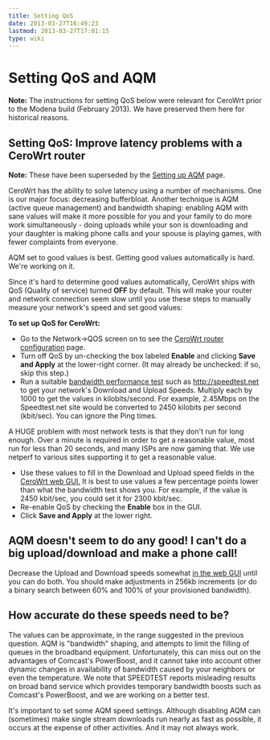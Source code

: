 ```yaml
---
title: Setting QoS
date: 2013-03-27T16:49:23
lastmod: 2013-03-27T17:01:15
type: wiki
---
```

Setting QoS and AQM
===================

**Note:** The instructions for setting QoS below were relevant for
CeroWrt prior to the Modena build (February 2013). We have preserved
them here for historical reasons.

Setting QoS: Improve latency problems with a CeroWrt router
-----------------------------------------------------------

**Note:** These have been superseded by the [Setting up AQM](Setting_up_AQM.md)
page.

CeroWrt has the ability to solve latency using a number of mechanisms.
One is our major focus: decreasing bufferbloat. Another technique is
AQM (active queue management) and bandwidth shaping: enabling AQM with
sane values will make it more possible for you and your family to do
more work simultaneously - doing uploads while your son is downloading
and your daughter is making phone calls and your spouse is playing
games, with fewer complaints from everyone.

AQM set to good values is best. Getting good values automatically is
hard. We're working on it.

Since it's hard to determine good values automatically, CeroWrt ships
with <link>QoS</link> (Quality of service) turned **OFF** by default.
This will make your router and network connection seem slow until you
use these steps to manually measure your network's speed and set good
values:

**To set up QoS for CeroWrt:**

-   Go to the Network-&gt;QOS screen on to see the [CeroWrt router configuration](Cerowrt_router_configuration.md) page.
-   Turn off <link>QoS</link> by un-checking the box labeled **Enable**
    and clicking **Save and Apply** at the lower-right corner. (It may
    already be unchecked: if so, skip this step.)
-   Run a suitable [bandwidth performance test](http://speedtest.net)
    such as http://speedtest.net to get your network's Download and
    Upload Speeds. Multiply each by 1000 to get the values
    in kilobits/second. For example, 2.45Mbps on the Speedtest.net site
    would be converted to 2450 kilobits per second (kbit/sec). You can
    ignore the Ping times.

A HUGE problem with most network tests is that they don't run for long
enough. Over a minute is required in order to get a reasonable value,
most run for less than 20 seconds, and many ISPs are now gaming that. We
use\
netperf to various sites supporting it to get a reasonable value.

-   Use these values to fill in the Download and Upload speed fields in
    the [CeroWrt web GUI.](Cerowrt_router_configuration.md) It is
    best to use values a few percentage points lower than what the
    bandwidth test shows you. For example, if the value is 2450
    kbit/sec, you could set it for 2300 kbit/sec.
-   Re-enable QoS by checking the **Enable** box in the GUI.
-   Click **Save and Apply** at the lower right.

AQM doesn't seem to do any good! I can't do a big upload/download and make a phone call!
----------------------------------------------------------------------------------------

Decrease the Upload and Download speeds somewhat [in the web GUI](Cerowrt_router_configuration.md) until you can do both. You should
make adjustments in 256kb increments (or do a binary search between 60%
and 100% of your provisioned bandwidth).

How accurate do these speeds need to be?
----------------------------------------

The values can be approximate, in the range suggested in the previous
question. AQM is "bandwidth" shaping, and attempts to limit the filling
of queues in the broadband equipment. Unfortunately, this can miss out
on the advantages of Comcast's PowerBoost, and it cannot take into
account other dynamic changes in availability of bandwidth caused by
your neighbors or even the temperature. We note that SPEEDTEST reports
misleading results on broad band service which provides temporary
bandwidth boosts such as Comcast's PowerBoost, and we are working on a
better test.

It's important to set some AQM speed settings. Although disabling AQM
can (sometimes) make single stream downloads run nearly as fast as
possible, it occurs at the expense of other activities. And it may not
always work.
